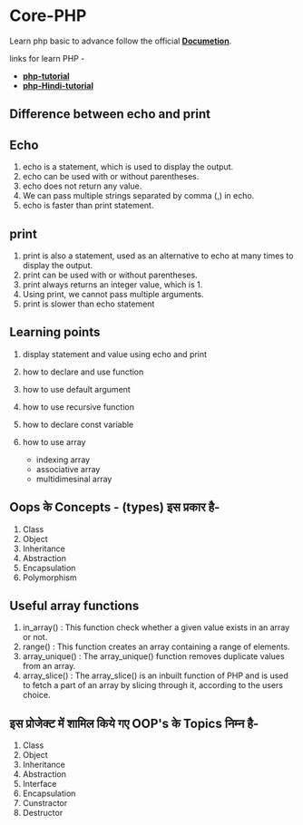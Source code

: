 # Core-PHP

Learn php basic to advance follow the official **[Documetion](https://www.php.net/manual/en/langref.php)**.

links for learn PHP -

* **[php-tutorial](https://www.phptutorial.net/)**
* **[php-Hindi-tutorial](https://hindimepadhai.com/php/abstract-classes//)**

## Difference between echo and print

## Echo

1. echo is a statement, which is used  to display the output.
2. echo can be used with or without parentheses.
3. echo does not return any value.
4. We can pass multiple strings separated by comma (,) in echo.
5. echo is faster than print statement.

## print

1. print is also a statement, used as an alternative to echo at many times to display the output.
2. print can be used with or without parentheses.
3. print always returns an integer value, which is 1.
4. Using print, we cannot pass multiple arguments.
5. print is slower than echo statement

## Learning points

1. display statement and value using echo and print

2. how to declare and use function
3. how to use default argument
4. how to use recursive function
5. how to declare const variable
6. how to use array
   * indexing array
   * associative array
   * multidimesinal array

## Oops के Concepts - (types) इस प्रकार है-

1. Class
2. Object
3. Inheritance
4. Abstraction
5. Encapsulation
6. Polymorphism

## Useful array functions

1. in_array() : This function check whether a given value exists in an array or not.
2. range() : This function creates an array containing a range of elements.
3. array_unique() : The array_unique() function removes duplicate values from an array.
4. array_slice() : The array_slice() is an inbuilt function of PHP and is used to fetch a part of an array by slicing through it, according to the users choice.

## इस प्रोजेक्ट में शामिल किये गए OOP's के Topics निम्न है-

1. Class
2. Object
3. Inheritance
4. Abstraction
5. Interface
6. Encapsulation
7. Cunstractor
8. Destructor
